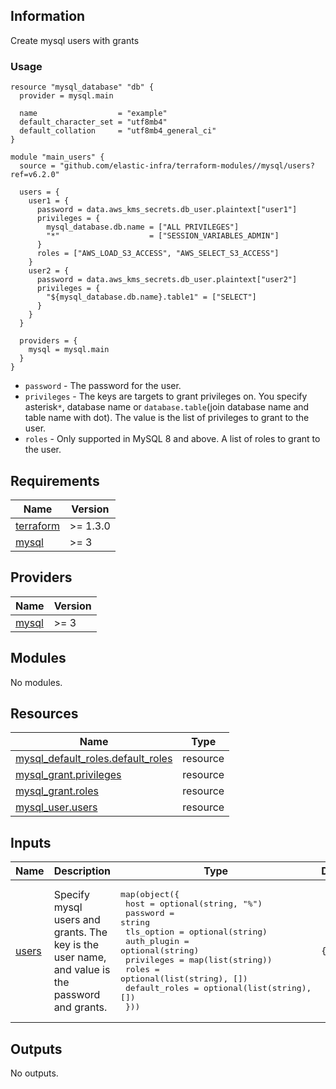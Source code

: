 <!-- BEGINNING OF PRE-COMMIT-TERRAFORM DOCS HOOK -->
## Information

Create mysql users with grants

### Usage

```hcl
resource "mysql_database" "db" {
  provider = mysql.main

  name                  = "example"
  default_character_set = "utf8mb4"
  default_collation     = "utf8mb4_general_ci"
}

module "main_users" {
  source = "github.com/elastic-infra/terraform-modules//mysql/users?ref=v6.2.0"

  users = {
    user1 = {
      password = data.aws_kms_secrets.db_user.plaintext["user1"]
      privileges = {
        mysql_database.db.name = ["ALL PRIVILEGES"]
        "*"                    = ["SESSION_VARIABLES_ADMIN"]
      }
      roles = ["AWS_LOAD_S3_ACCESS", "AWS_SELECT_S3_ACCESS"]
    }
    user2 = {
      password = data.aws_kms_secrets.db_user.plaintext["user2"]
      privileges = {
        "${mysql_database.db.name}.table1" = ["SELECT"]
      }
    }
  }

  providers = {
    mysql = mysql.main
  }
}
```

* `password` - The password for the user.
* `privileges` - The keys are targets to grant privileges on. You specify asterisk`*`, database name or `database.table`(join database name and table name with dot). The value is the list of privileges to grant to the user.
* `roles` - Only supported in MySQL 8 and above. A list of roles to grant to the user.

## Requirements

| Name | Version |
|------|---------|
| <a name="requirement_terraform"></a> [terraform](#requirement\_terraform) | >= 1.3.0 |
| <a name="requirement_mysql"></a> [mysql](#requirement\_mysql) | >= 3 |

## Providers

| Name | Version |
|------|---------|
| <a name="provider_mysql"></a> [mysql](#provider\_mysql) | >= 3 |

## Modules

No modules.

## Resources

| Name | Type |
|------|------|
| [mysql_default_roles.default_roles](https://registry.terraform.io/providers/petoju/mysql/latest/docs/resources/default_roles) | resource |
| [mysql_grant.privileges](https://registry.terraform.io/providers/petoju/mysql/latest/docs/resources/grant) | resource |
| [mysql_grant.roles](https://registry.terraform.io/providers/petoju/mysql/latest/docs/resources/grant) | resource |
| [mysql_user.users](https://registry.terraform.io/providers/petoju/mysql/latest/docs/resources/user) | resource |

## Inputs

| Name | Description | Type | Default | Required |
|------|-------------|------|---------|:--------:|
| <a name="input_users"></a> [users](#input\_users) | Specify mysql users and grants. The key is the user name, and value is the password and grants. | <pre>map(object({<br/>    host          = optional(string, "%")<br/>    password      = string<br/>    tls_option    = optional(string)<br/>    auth_plugin   = optional(string)<br/>    privileges    = map(list(string))<br/>    roles         = optional(list(string), [])<br/>    default_roles = optional(list(string), [])<br/>  }))</pre> | `{}` | no |

## Outputs

No outputs.

<!-- END OF PRE-COMMIT-TERRAFORM DOCS HOOK -->
